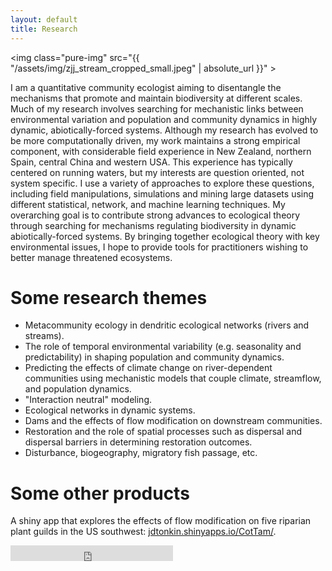 ```yaml
---
layout: default
title: Research
---
```


<img class="pure-img" src="{{ "/assets/img/zjj_stream_cropped_small.jpeg" | absolute_url }}" >

I am a quantitative community ecologist aiming to disentangle the mechanisms that promote and maintain biodiversity at different scales. Much of my research involves searching for mechanistic links between environmental variation and population and community dynamics in highly dynamic, abiotically-forced systems. Although my research has evolved to be more computationally driven, my work maintains a strong empirical component, with considerable field experience in New Zealand, northern Spain, central China and western USA. This experience has typically centered on running waters, but my interests are question oriented, not system specific. I use a variety of approaches to explore these questions, including field manipulations, simulations and mining large datasets using different statistical, network, and machine learning techniques. My overarching goal is to contribute strong advances to ecological theory through searching for mechanisms regulating biodiversity in dynamic abiotically-forced systems. By bringing together ecological theory with key environmental issues, I hope to provide tools for practitioners wishing to better manage threatened ecosystems. 

# Some research themes

- Metacommunity ecology in dendritic ecological networks (rivers and streams). 
- The role of temporal environmental variability (e.g. seasonality and predictability) in shaping population and community dynamics. 
- Predicting the effects of climate change on river-dependent communities using mechanistic models that couple climate, streamflow, and population dynamics. 
- "Interaction neutral" modeling. 
- Ecological networks in dynamic systems. 
- Dams and the effects of flow modification on downstream communities. 
- Restoration and the role of spatial processes such as dispersal and dispersal barriers in determining restoration outcomes. 
- Disturbance, biogeography, migratory fish passage, etc. 

# Some other products
A shiny app that explores the effects of flow modification on five riparian plant guilds in the US southwest: [jdtonkin.shinyapps.io/CotTam/](https://jdtonkin.shinyapps.io/CotTam/). 
 

<iframe src="https://figshare.com/badges/4/277559" frameborder="0" height="25" width="260"></iframe>

<!--
<hr>

<a href="http://www.mendeley.com/profiles/jonathan-tonkin/"><img border="0" src="http://www.mendeley.com/embed/icon/2/red/small" alt="Jonathan Tonkin's bibliography"/></a>  
<img src="researchgate.jpeg"  style="width: 130px;"/>  
<img src="academia-logo.gif"  style="width: 130px;"/>  
<img src="linkedin.jpeg"  style="width: 130px;"/>   
<iframe src="http://figshare.com/badges/3/277559" frameborder="0" height="25" width="130"></iframe>
-->
